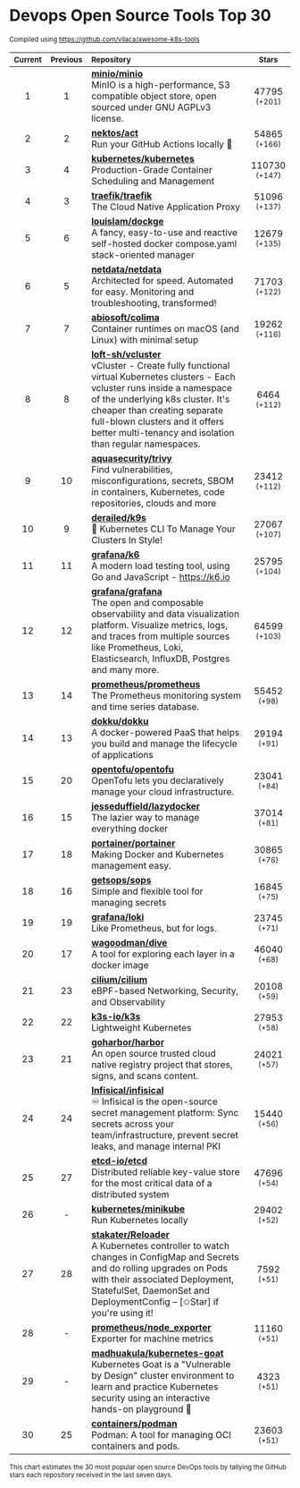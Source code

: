 # Devops Open Source Tools Top 30
<sup>Compiled using https://github.com/vilaca/awesome-k8s-tools</sup>
<div align="center">

|<sub>Current</sub>|<sub>Previous</sub>|<sub>Repository</sub>|<sub>Stars</sub>|
|:---:|:---:|:---|:---:|
|1|1|[**minio/minio**](https://github.com/minio/minio)<br/>MinIO is a high-performance, S3 compatible object store, open sourced under GNU AGPLv3 license.|47795 <sup>(+201)</sup>|
|2|2|[**nektos/act**](https://github.com/nektos/act)<br/>Run your GitHub Actions locally 🚀|54865 <sup>(+166)</sup>|
|3|4|[**kubernetes/kubernetes**](https://github.com/kubernetes/kubernetes)<br/>Production-Grade Container Scheduling and Management|110730 <sup>(+147)</sup>|
|4|3|[**traefik/traefik**](https://github.com/traefik/traefik)<br/>The Cloud Native Application Proxy|51096 <sup>(+137)</sup>|
|5|6|[**louislam/dockge**](https://github.com/louislam/dockge)<br/>A fancy, easy-to-use and reactive self-hosted docker compose.yaml stack-oriented manager|12679 <sup>(+135)</sup>|
|6|5|[**netdata/netdata**](https://github.com/netdata/netdata)<br/>Architected for speed. Automated for easy. Monitoring and troubleshooting, transformed!|71703 <sup>(+122)</sup>|
|7|7|[**abiosoft/colima**](https://github.com/abiosoft/colima)<br/>Container runtimes on macOS (and Linux) with minimal setup|19262 <sup>(+116)</sup>|
|8|8|[**loft-sh/vcluster**](https://github.com/loft-sh/vcluster)<br/>vCluster - Create fully functional virtual Kubernetes clusters - Each vcluster runs inside a namespace of the underlying k8s cluster. It's cheaper than creating separate full-blown clusters and it offers better multi-tenancy and isolation than regular namespaces.|6464 <sup>(+112)</sup>|
|9|10|[**aquasecurity/trivy**](https://github.com/aquasecurity/trivy)<br/>Find vulnerabilities, misconfigurations, secrets, SBOM in containers, Kubernetes, code repositories, clouds and more|23412 <sup>(+112)</sup>|
|10|9|[**derailed/k9s**](https://github.com/derailed/k9s)<br/>🐶 Kubernetes CLI To Manage Your Clusters In Style!|27067 <sup>(+107)</sup>|
|11|11|[**grafana/k6**](https://github.com/grafana/k6)<br/>A modern load testing tool, using Go and JavaScript - https://k6.io|25795 <sup>(+104)</sup>|
|12|12|[**grafana/grafana**](https://github.com/grafana/grafana)<br/>The open and composable observability and data visualization platform. Visualize metrics, logs, and traces from multiple sources like Prometheus, Loki, Elasticsearch, InfluxDB, Postgres and many more. |64599 <sup>(+103)</sup>|
|13|14|[**prometheus/prometheus**](https://github.com/prometheus/prometheus)<br/>The Prometheus monitoring system and time series database.|55452 <sup>(+98)</sup>|
|14|13|[**dokku/dokku**](https://github.com/dokku/dokku)<br/>A docker-powered PaaS that helps you build and manage the lifecycle of applications|29194 <sup>(+91)</sup>|
|15|20|[**opentofu/opentofu**](https://github.com/opentofu/opentofu)<br/>OpenTofu lets you declaratively manage your cloud infrastructure.|23041 <sup>(+84)</sup>|
|16|15|[**jesseduffield/lazydocker**](https://github.com/jesseduffield/lazydocker)<br/>The lazier way to manage everything docker|37014 <sup>(+81)</sup>|
|17|18|[**portainer/portainer**](https://github.com/portainer/portainer)<br/>Making Docker and Kubernetes management easy.|30865 <sup>(+76)</sup>|
|18|16|[**getsops/sops**](https://github.com/getsops/sops)<br/>Simple and flexible tool for managing secrets|16845 <sup>(+75)</sup>|
|19|19|[**grafana/loki**](https://github.com/grafana/loki)<br/>Like Prometheus, but for logs.|23745 <sup>(+71)</sup>|
|20|17|[**wagoodman/dive**](https://github.com/wagoodman/dive)<br/>A tool for exploring each layer in a docker image|46040 <sup>(+68)</sup>|
|21|23|[**cilium/cilium**](https://github.com/cilium/cilium)<br/>eBPF-based Networking, Security, and Observability|20108 <sup>(+59)</sup>|
|22|22|[**k3s-io/k3s**](https://github.com/k3s-io/k3s)<br/>Lightweight Kubernetes|27953 <sup>(+58)</sup>|
|23|21|[**goharbor/harbor**](https://github.com/goharbor/harbor)<br/>An open source trusted cloud native registry project that stores, signs, and scans content.|24021 <sup>(+57)</sup>|
|24|24|[**Infisical/infisical**](https://github.com/Infisical/infisical)<br/>♾ Infisical is the open-source secret management platform: Sync secrets across your team/infrastructure, prevent secret leaks, and manage internal PKI|15440 <sup>(+56)</sup>|
|25|27|[**etcd-io/etcd**](https://github.com/etcd-io/etcd)<br/>Distributed reliable key-value store for the most critical data of a distributed system|47696 <sup>(+54)</sup>|
|26|-|[**kubernetes/minikube**](https://github.com/kubernetes/minikube)<br/>Run Kubernetes locally|29402 <sup>(+52)</sup>|
|27|28|[**stakater/Reloader**](https://github.com/stakater/Reloader)<br/>A Kubernetes controller to watch changes in ConfigMap and Secrets and do rolling upgrades on Pods with their associated Deployment, StatefulSet, DaemonSet and DeploymentConfig – [✩Star] if you're using it!|7592 <sup>(+51)</sup>|
|28|-|[**prometheus/node_exporter**](https://github.com/prometheus/node_exporter)<br/>Exporter for machine metrics|11160 <sup>(+51)</sup>|
|29|-|[**madhuakula/kubernetes-goat**](https://github.com/madhuakula/kubernetes-goat)<br/>Kubernetes Goat is a "Vulnerable by Design" cluster environment to learn and practice Kubernetes security using an interactive hands-on playground 🚀|4323 <sup>(+51)</sup>|
|30|25|[**containers/podman**](https://github.com/containers/podman)<br/>Podman: A tool for managing OCI containers and pods.|23603 <sup>(+51)</sup>|


</div>

<sub>This chart estimates the 30 most popular open source DevOps tools by tallying the GitHub stars each repository received in the last seven days.</sub>
